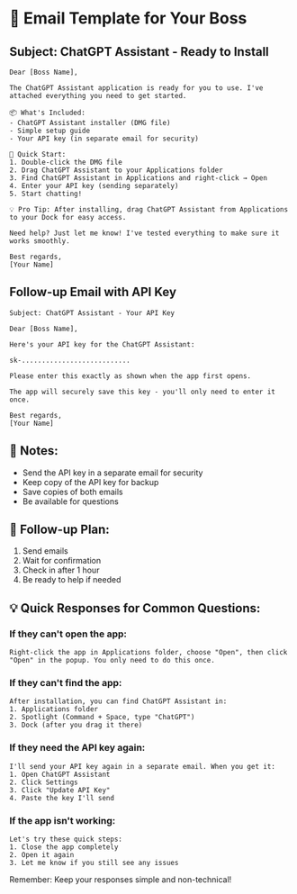 # 📧 Email Template for Your Boss

## Subject: ChatGPT Assistant - Ready to Install

```
Dear [Boss Name],

The ChatGPT Assistant application is ready for you to use. I've attached everything you need to get started.

📦 What's Included:
- ChatGPT Assistant installer (DMG file)
- Simple setup guide
- Your API key (in separate email for security)

🎯 Quick Start:
1. Double-click the DMG file
2. Drag ChatGPT Assistant to your Applications folder
3. Find ChatGPT Assistant in Applications and right-click → Open
4. Enter your API key (sending separately)
5. Start chatting!

💡 Pro Tip: After installing, drag ChatGPT Assistant from Applications to your Dock for easy access.

Need help? Just let me know! I've tested everything to make sure it works smoothly.

Best regards,
[Your Name]
```

## Follow-up Email with API Key

```
Subject: ChatGPT Assistant - Your API Key

Dear [Boss Name],

Here's your API key for the ChatGPT Assistant:

sk-...........................

Please enter this exactly as shown when the app first opens.

The app will securely save this key - you'll only need to enter it once.

Best regards,
[Your Name]
```

## 📝 Notes:
- Send the API key in a separate email for security
- Keep copy of the API key for backup
- Save copies of both emails
- Be available for questions

## 🎯 Follow-up Plan:
1. Send emails
2. Wait for confirmation
3. Check in after 1 hour
4. Be ready to help if needed

## 💡 Quick Responses for Common Questions:

### If they can't open the app:
```
Right-click the app in Applications folder, choose "Open", then click "Open" in the popup. You only need to do this once.
```

### If they can't find the app:
```
After installation, you can find ChatGPT Assistant in:
1. Applications folder
2. Spotlight (Command + Space, type "ChatGPT")
3. Dock (after you drag it there)
```

### If they need the API key again:
```
I'll send your API key again in a separate email. When you get it:
1. Open ChatGPT Assistant
2. Click Settings
3. Click "Update API Key"
4. Paste the key I'll send
```

### If the app isn't working:
```
Let's try these quick steps:
1. Close the app completely
2. Open it again
3. Let me know if you still see any issues
```

Remember: Keep your responses simple and non-technical!
